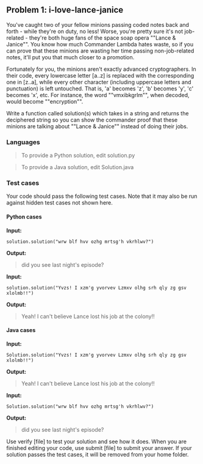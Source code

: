 ## Problem 1: i-love-lance-janice

You've caught two of your fellow minions passing coded notes back and forth - while they're on duty, no less! Worse, you're pretty sure it's not job-related - they're both huge fans of the space soap opera ""Lance & Janice"". You know how much Commander Lambda hates waste, so if you can prove that these minions are wasting her time passing non-job-related notes, it'll put you that much closer to a promotion. 

Fortunately for you, the minions aren't exactly advanced cryptographers. In their code, every lowercase letter [a..z] is replaced with the corresponding one in [z..a], while every other character (including uppercase letters and punctuation) is left untouched.  That is, 'a' becomes 'z', 'b' becomes 'y', 'c' becomes 'x', etc.  For instance, the word ""vmxibkgrlm"", when decoded, would become ""encryption"".

Write a function called solution(s) which takes in a string and returns the deciphered string so you can show the commander proof that these minions are talking about ""Lance & Janice"" instead of doing their jobs.

### Languages

>To provide a Python solution, edit solution.py

>To provide a Java solution, edit Solution.java

### Test cases

Your code should pass the following test cases.
Note that it may also be run against hidden test cases not shown here.

#### Python cases
**Input:**

```solution.solution("wrw blf hvv ozhg mrtsg'h vkrhlwv?")```

**Output:**

 >   did you see last night's episode?

**Input:**

```solution.solution("Yvzs! I xzm'g yvorvev Lzmxv olhg srh qly zg gsv xlolmb!!")```

**Output:**

>    Yeah! I can't believe Lance lost his job at the colony!!

#### Java cases

**Input:**

```Solution.solution("Yvzs! I xzm'g yvorvev Lzmxv olhg srh qly zg gsv xlolmb!!")```

**Output:**

 >   Yeah! I can't believe Lance lost his job at the colony!!

**Input:**

```Solution.solution("wrw blf hvv ozhg mrtsg'h vkrhlwv?")```

**Output:**

 >  did you see last night's episode?

Use verify [file] to test your solution and see how it does. When you are finished editing your code, use submit [file] to submit your answer. If your solution passes the test cases, it will be removed from your home folder.
